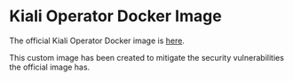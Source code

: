 # Kiali Operator Docker Image

The official Kiali Operator Docker image is [here](https://github.com/kiali/kiali-operator/blob/v1.18.0/build/Dockerfile).

This custom image has been created to mitigate the security vulnerabilities the official image has.
